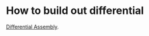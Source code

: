 # How to build out differential
[Differential Assembly](https://youtu.be/wBKvdf76l_8?si=xTCuxnM3gSAiyvXd).
